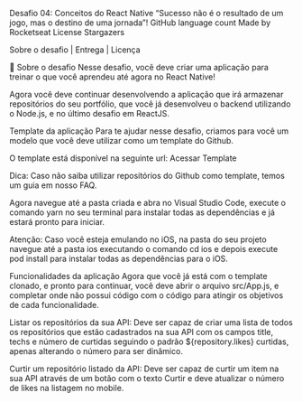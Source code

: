 Desafio 04: Conceitos do React Native
“Sucesso não é o resultado de um jogo, mas o destino de uma jornada”!
GitHub language count Made by Rocketseat License Stargazers

Sobre o desafio   |    Entrega   |    Licença

🚀 Sobre o desafio
Nesse desafio, você deve criar uma aplicação para treinar o que você aprendeu até agora no React Native!

Agora você deve continuar desenvolvendo a aplicação que irá armazenar repositórios do seu portfólio, que você já desenvolveu o backend utilizando o Node.js, e no último desafio em ReactJS.

Template da aplicação
Para te ajudar nesse desafio, criamos para você um modelo que você deve utilizar como um template do Github.

O template está disponível na seguinte url: Acessar Template

Dica: Caso não saiba utilizar repositórios do Github como template, temos um guia em nosso FAQ.

Agora navegue até a pasta criada e abra no Visual Studio Code, execute o comando yarn no seu terminal para instalar todas as dependências e já estará pronto para iniciar.

Atenção: Caso você esteja emulando no iOS, na pasta do seu projeto navegue até a pasta ios executando o comando cd ios e depois execute pod install para instalar todas as dependências para o iOS.

Funcionalidades da aplicação
Agora que você já está com o template clonado, e pronto para continuar, você deve abrir o arquivo src/App.js, e completar onde não possui código com o código para atingir os objetivos de cada funcionalidade.

Listar os repositórios da sua API: Deve ser capaz de criar uma lista de todos os repositórios que estão cadastrados na sua API com os campos title, techs e número de curtidas seguindo o padrão ${repository.likes} curtidas, apenas alterando o número para ser dinâmico.

Curtir um repositório listado da API: Deve ser capaz de curtir um item na sua API através de um botão com o texto Curtir e deve atualizar o número de likes na listagem no mobile.
